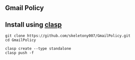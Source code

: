 ## Gmail Policy

## Install using [clasp](https://github.com/google/clasp)

```
git clone https://github.com/skeletony007/GmailPolicy.git
cd GmailPolicy

clasp create --type standalone
clasp push -f
```
